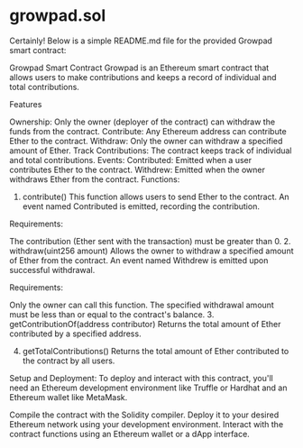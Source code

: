 # growpad.sol



Certainly! Below is a simple README.md file for the provided Growpad smart contract:

Growpad Smart Contract
Growpad is an Ethereum smart contract that allows users to make contributions and keeps a record of individual and total contributions.

Features

Ownership: Only the owner (deployer of the contract) can withdraw the funds from the contract.
Contribute: Any Ethereum address can contribute Ether to the contract.
Withdraw: Only the owner can withdraw a specified amount of Ether.
Track Contributions: The contract keeps track of individual and total contributions.
Events:
Contributed: Emitted when a user contributes Ether to the contract.
Withdrew: Emitted when the owner withdraws Ether from the contract.
Functions:
1. contribute()
This function allows users to send Ether to the contract. An event named Contributed is emitted, recording the contribution.

Requirements:

The contribution (Ether sent with the transaction) must be greater than 0.
2. withdraw(uint256 amount)
Allows the owner to withdraw a specified amount of Ether from the contract. An event named Withdrew is emitted upon successful withdrawal.

Requirements:

Only the owner can call this function.
The specified withdrawal amount must be less than or equal to the contract's balance.
3. getContributionOf(address contributor)
Returns the total amount of Ether contributed by a specified address.

4. getTotalContributions()
Returns the total amount of Ether contributed to the contract by all users.

Setup and Deployment:
To deploy and interact with this contract, you'll need an Ethereum development environment like Truffle or Hardhat and an Ethereum wallet like MetaMask.

Compile the contract with the Solidity compiler.
Deploy it to your desired Ethereum network using your development environment.
Interact with the contract functions using an Ethereum wallet or a dApp interface.
